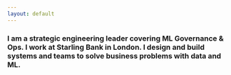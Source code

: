 ```yaml
---
layout: default
---
```

### I am a strategic engineering leader covering ML Governance & Ops. I work at Starling Bank in London. I design and build systems and teams to solve business problems with data and ML.
